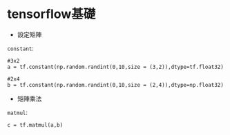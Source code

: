 # tensorflow基礎


- 設定矩陣

`constant`:

    #3x2
    a = tf.constant(np.random.randint(0,10,size = (3,2)),dtype=tf.float32) 
    
    #2x4
    b = tf.constant(np.random.randint(0,10,size = (2,4)),dtype=np.float32)
 
- 矩陣乘法

`matmul`:

    c = tf.matmul(a,b)
